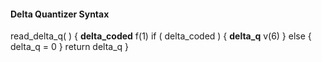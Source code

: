 #### Delta Quantizer Syntax

<div class="syntax">
read_delta_q( ) {
    <b>delta_coded</b>                                                       f(1)
    if ( delta_coded ) {
        <b>delta_q</b>                                                       v(6)
    } else {
        delta_q = 0
    }
    return delta_q
}
</div>
